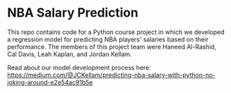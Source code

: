 # NBA Salary Prediction
This repo contains code for a Python course project in which we developed a regression model for predicting NBA players' salaries based on their performance. The members of this project team were Haneed Al-Rashid, Cal Davis, Leah Kaplan, and Jordan Kellam.

Read about our model development process here: <https://medium.com/@JCKellam/predicting-nba-salary-with-python-no-joking-around-e2e54ac91b5e>
